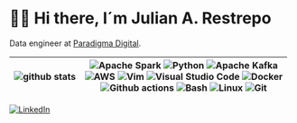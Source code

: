 # 🧑‍💻️ Hi there, I´m Julian A. Restrepo

Data engineer at [Paradigma Digital](https://www.paradigmadigital.com/).

| ![github stats](https://github-readme-stats.vercel.app/api?username=jarestreh&show_icons=true&theme=react&hide=issues,contribs&hide_border=false&line_height=20&show_owner=true) | ![Apache Spark](https://img.shields.io/badge/Apache%20Spark-FDEE21?style=flat&logo=apachespark&logoColor=black) ![Python](https://img.shields.io/badge/python-3670A0?style=flat&logo=python&logoColor=ffdd54) ![Apache Kafka](https://img.shields.io/badge/Apache%20Kafka-000?style=flat&logo=apachekafka) <br> ![AWS](https://img.shields.io/badge/AWS-%23FF9900.svg?style=flat&logo=amazon-aws&logoColor=white) ![Vim](https://img.shields.io/badge/VIM-%2311AB00.svg?style=flat&logo=vim&logoColor=white) ![Visual Studio Code](https://img.shields.io/badge/Visual%20Studio%20Code-0078d7.svg?style=flat&logo=visual-studio-code&logoColor=white) ![Docker](https://img.shields.io/badge/docker-%230db7ed.svg?style=flat&logo=docker&logoColor=white) <br> ![Github actions](https://img.shields.io/badge/github%20actions-%232671E5.svg?style=flat&logo=githubactions&logoColor=white) ![Bash](https://img.shields.io/badge/shell_script-%23121011.svg?style=flat&logo=gnu-bash&logoColor=white) ![Linux](https://img.shields.io/badge/Linux-FCC624?style=flat&logo=linux&logoColor=black) ![Git](https://img.shields.io/badge/git-%23F05033.svg?style=flat&logo=git&logoColor=white) |
|:---:|:---:|

<!--
Most used languages
<a href="https://github.com/anuraghazra/github-readme-stats"><img align="center" src="https://github-readme-stats.vercel.app/api/top-langs/?username=jarestreh&layout=compact&theme=buefy&hide_border=true" /></a>
-->

[![LinkedIn](https://img.shields.io/badge/LinkedIn-%230077B5.svg?logo=linkedin&logoColor=white)](https://www.linkedin.com/in/jarestreh/)
<!--[![YouTube](https://img.shields.io/badge/YouTube-%23FF0000.svg?style=logo&logo=YouTube)](https://youtube.com/@jarestreh)
[![Website](https://img.shields.io/website?url=https%3A%2F%2Fjarestreh.github.io%2F&up_message=jarestreh.github.io%2F&up_color=white&style=flat&label=https://&color=328cc1)](https://jarestreh.github.io/)-->

<!--
**jarestreh/jarestreh** is a ✨ _special_ ✨ repository because its `README.md` (this file) appears on your GitHub profile.

Here are some ideas to get you started:

- 🔭 I’m currently working on ...
- 🌱 I’m currently learning ...
- 👯 I’m looking to collaborate on ...
- 🤔 I’m looking for help with ...
- 💬 Ask me about ...
- 📫 How to reach me: ...
- 😄 Pronouns: ...
- ⚡ Fun fact: ...
-->
